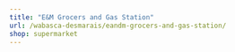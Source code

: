 ```yaml
---
title: "E&M Grocers and Gas Station"
url: /wabasca-desmarais/eandm-grocers-and-gas-station/
shop: supermarket
---
```

